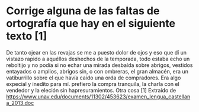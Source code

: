 # Corrige alguna de las faltas de ortografía que hay en el siguiente texto [1]

De tanto ojear en las revajas se me a puesto dolor de ojos y eso que dí un vistazo rapido a aquéllos deshechos de la temporada, todo estaba echo un reboltijo y no podía si no echar una mirada desbaída sobre abrigos, vestidos entayados o amplios, abrigos sin, o con ombreras, el gran almacén, era un vatiburrillo sobre el que havía caido una orda de compradores. Era algo expecial y inedito para mí. prefiero la compra tranquila, la charla con el vendedor y la eleción sin hapresuramientos.
Otra cosa
[1] Extraído de https://www.unav.edu/documents/11302/453623/examen_lengua_castellana_2013.doc
